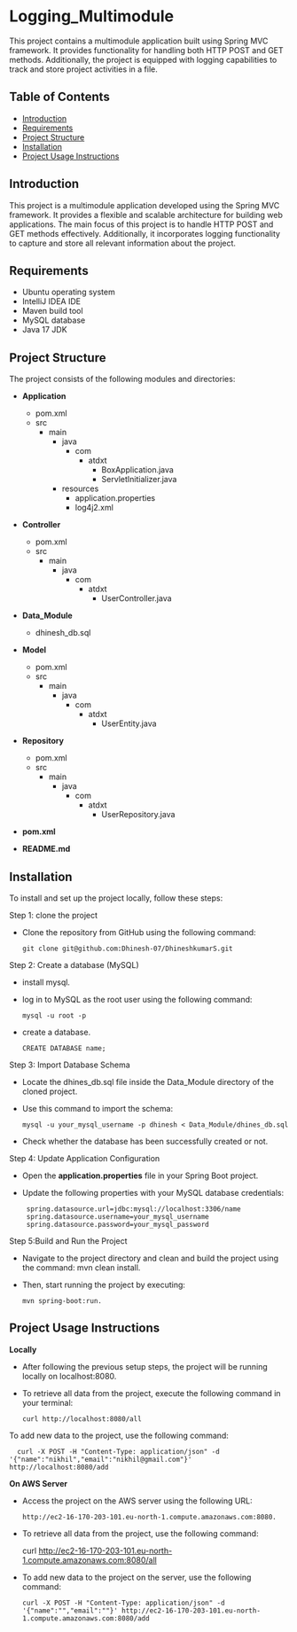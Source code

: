 # Logging_Multimodule

This project contains a multimodule application built using Spring MVC framework. It provides functionality for handling both HTTP POST and GET methods. Additionally, the project is equipped with logging capabilities to track and store project activities in a file.

## Table of Contents

- [Introduction](#introduction)
- [Requirements](#requirements)
- [Project Structure](#project-structure)
- [Installation](#installation)
- [Project Usage Instructions](#project-usage-instructions)



## Introduction

This project is a multimodule application developed using the Spring MVC framework. It provides a flexible and scalable architecture for building web applications. The main focus of this project is to handle HTTP POST and GET methods effectively. Additionally, it incorporates logging functionality to capture and store all relevant information about the project.

## Requirements

- Ubuntu operating system
- IntelliJ IDEA IDE
- Maven build tool
- MySQL database
- Java 17 JDK


## Project Structure


The project consists of the following modules and directories:

- **Application**
    - pom.xml
    - src
        - main
            - java
                - com
                    - atdxt
                        - BoxApplication.java
                        - ServletInitializer.java
            - resources
                - application.properties
                - log4j2.xml

- **Controller**
    - pom.xml
    - src
        - main
            - java
                - com
                    - atdxt
                        - UserController.java

- **Data_Module**
    - dhinesh_db.sql

- **Model**
    - pom.xml
    - src
        - main
            - java
                - com
                    - atdxt
                        - UserEntity.java

- **Repository**
    - pom.xml
    - src
        - main
            - java
                - com
                    - atdxt
                        - UserRepository.java

- **pom.xml**
- **README.md**

## Installation

To install and set up the project locally, follow these steps:



Step 1: clone the project
- Clone the repository from GitHub using the following command:

      git clone git@github.com:Dhinesh-07/DhineshkumarS.git

Step 2: Create a database (MySQL)
- install mysql.
- log in to MySQL as the root user using the following command:

      mysql -u root -p
- create a database.

      CREATE DATABASE name;

Step 3: Import Database Schema
- Locate the dhines_db.sql file inside the Data_Module directory of the cloned project.
- Use this command to import the schema:

      mysql -u your_mysql_username -p dhinesh < Data_Module/dhines_db.sql
- Check whether the database has been successfully created or not.

Step 4: Update Application Configuration

- Open the **application.properties** file in your Spring Boot project.
- Update the following properties with your MySQL database credentials:

       spring.datasource.url=jdbc:mysql://localhost:3306/name
       spring.datasource.username=your_mysql_username
       spring.datasource.password=your_mysql_password

Step 5:Build and Run the Project
- Navigate to the project directory and clean and build the project using the command: mvn clean install.
- Then, start running the project by executing:

      mvn spring-boot:run.


## Project Usage Instructions

**Locally**

- After following the previous setup steps, the project will be running locally on localhost:8080.
- To retrieve all data from the project, execute the following command in your terminal:

      curl http://localhost:8080/all

To add new data to the project, use the following command:

      curl -X POST -H "Content-Type: application/json" -d '{"name":"nikhil","email":"nikhil@gmail.com"}' http://localhost:8080/add

**On AWS Server**

- Access the project on the AWS server using the following URL:

      http://ec2-16-170-203-101.eu-north-1.compute.amazonaws.com:8080.

- To retrieve all data from the project, use the following command:


     curl http://ec2-16-170-203-101.eu-north-1.compute.amazonaws.com:8080/all

- To add new data to the project on the server, use the following command:

      curl -X POST -H "Content-Type: application/json" -d '{"name":"","email":""}' http://ec2-16-170-203-101.eu-north-1.compute.amazonaws.com:8080/add


